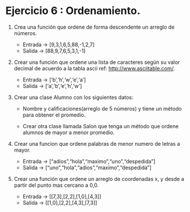 # Ejercicio 6 : Ordenamiento.


1. Crea una función que ordene de forma descendente un arreglo de números.
    - Entrada -> [9,3,1,6,5,88,-1,2,7]
    - Salida -> [88,9,7,6,5,3,1,-1]

2. Crear una función que ordene una lista de caracteres según su valor decimal de acuerdo a la tabla ascii ref: http://www.asciitable.com/.
    - Entrada -> [‘b’,‘h’,‘w’,‘e’,‘a’]
    - Salida -> [‘a’,‘b’,‘e’,‘h’,‘w’]

3. Crear una clase Alumno con los siguientes datos:

    - Nombre y calificaciones(arreglo de 5 números) y tiene  un método para obtener el promedio.

    - Crear otra clase llamada Salon que tenga un método que ordene alumnos de mayor a menor promedio.

4. Crear una funcion que ordene palabras de menor numero de letras a mayor.
    - Entrada -> [“adios”,“hola”,“maximo”,“uno”,“despedida”]
    - Salida -> [“uno”,“hola”,“adios”,“maximo”,“despedida”]

5. Crear una función que ordene un arreglo de coordenadas x, y desde a partir del punto mas cercano a 0,0.
    - Entrada -> [[7,3],[2,2],[1,0],[4,3]]
    - Salida -> [[1,0],[2,2],[4,3],[7,3]]